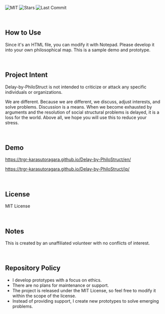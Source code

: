 ![MIT](https://img.shields.io/github/license/trgr-karasutoragara/Delay-by-PhiloStruct)
![Stars](https://img.shields.io/github/stars/trgr-karasutoragara/Delay-by-PhiloStruct?style=social)
![Last Commit](https://img.shields.io/github/last-commit/trgr-karasutoragara/Delay-by-PhiloStruct)

<br>


## How to Use
Since it's an HTML file, you can modify it with Notepad. Please develop it into your own philosophical map. This is a sample demo and prototype.

<br>

## Project Intent
Delay-by-PhiloStruct is not intended to criticize or attack any specific individuals or organizations.

We are different. Because we are different, we discuss, adjust interests, and solve problems. Discussion is a means. When we become exhausted by arguments and the resolution of social structural problems is delayed, it is a loss for the world. Above all, we hope you will use this to reduce your stress.

<br>

## Demo
https://trgr-karasutoragara.github.io/Delay-by-PhiloStruct/en/

https://trgr-karasutoragara.github.io/Delay-by-PhiloStruct/jp/

<br>

## License
MIT License

<br>

## Notes
This is created by an unaffiliated volunteer with no conflicts of interest.

<br>

## Repository Policy

- I develop prototypes with a focus on ethics.
- There are no plans for maintenance or support.
- The project is released under the MIT License, so feel free to modify it within the scope of the license.
- Instead of providing support, I create new prototypes to solve emerging problems.
